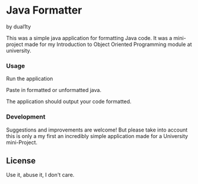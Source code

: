 # Java Formatter
by dual1ty

This was a simple java application for formatting Java code. It was a mini-project made for my Introduction to Object Oriented Programming module at university. 

### Usage
Run the application

Paste in formatted or unformatted java.

The application should output your code formatted.

### Development
Suggestions and improvements are welcome! But please take into account this is only a my first an incredibly simple application made for a University mini-Project.

License
----
Use it, abuse it, I don't care.

